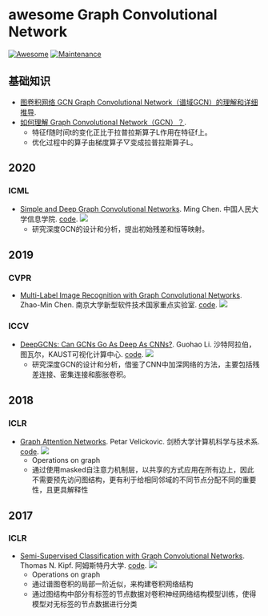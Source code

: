 # awesome Graph Convolutional Network
[![Awesome](https://cdn.rawgit.com/sindresorhus/awesome/d7305f38d29fed78fa85652e3a63e154dd8e8829/media/badge.svg)](https://github.com/sindresorhus/awesome)
[![Maintenance](https://img.shields.io/badge/Maintained%3F-YES-green.svg)](https://github.com/iCGY96/awesome_OpenSetRecognition_list/graphs/commit-activity)


## 基础知识
+ [图卷积网络 GCN Graph Convolutional Network（谱域GCN）的理解和详细推导](https://blog.csdn.net/yyl424525/article/details/100058264).
+ [如何理解 Graph Convolutional Network（GCN）？](https://www.zhihu.com/question/54504471).
    - 特征f随时间t的变化正比于拉普拉斯算子L作用在特征f上。
    - 优化过程中的算子由梯度算子▽变成拉普拉斯算子L。


## 2020
### ICML
+ [Simple and Deep Graph Convolutional Networks](https://arxiv.org/pdf/2007.02133.pdf). Ming Chen. 中国人民大学信息学院. [code](https://github.com/chennnM/GCNII). 
![](https://img.shields.io/github/stars/chennnM/GCNII.svg) 
    - 研究深度GCN的设计和分析，提出初始残差和恒等映射。


## 2019
### CVPR
+ [Multi-Label Image Recognition with Graph Convolutional Networks](https://arxiv.org/pdf/1904.03582.pdf). Zhao-Min Chen. 南京大学新型软件技术国家重点实验室. [code](https://github.com/Megvii-Nanjing/ML-GCN).
![](https://img.shields.io/github/stars/Megvii-Nanjing/ML-GCN.svg)

### ICCV
+ [DeepGCNs: Can GCNs Go As Deep As CNNs?](https://openaccess.thecvf.com/content_ICCV_2019/papers/Li_DeepGCNs_Can_GCNs_Go_As_Deep_As_CNNs_ICCV_2019_paper.pdf). Guohao Li. 沙特阿拉伯，图瓦尔，KAUST可视化计算中心. [code](https://github.com/lightaime/deep_gcns_torch). 
![](https://img.shields.io/github/stars/lightaime/deep_gcns_torch.svg) 
    - 研究深度GCN的设计和分析，借鉴了CNN中加深网络的方法，主要包括残差连接、密集连接和膨胀卷积。


## 2018
### ICLR
+ [Graph Attention Networks](https://arxiv.org/pdf/1710.10903.pdf). Petar Velickovic. 剑桥大学计算机科学与技术系. [code](https://github.com/PetarV-/GAT).
![](https://img.shields.io/github/stars/PetarV-/GAT.svg)
    - Operations on graph
    - 通过使用masked自注意力机制层，以共享的方式应用在所有边上，因此不需要预先访问图结构，更有利于给相同邻域的不同节点分配不同的重要性，且更具解释性


## 2017
### ICLR
+ [Semi-Supervised Classification with Graph Convolutional Networks](https://arxiv.org/pdf/1609.02907.pdf). Thomas N. Kipf. 阿姆斯特丹大学. [code](https://github.com/tkipf/gcn).
![](https://img.shields.io/github/stars/tkipf/gcn.svg)
    - Operations on graph
    - 通过谱图卷积的局部一阶近似，来构建卷积网络结构
    - 通过图结构中部分有标签的节点数据对卷积神经网络结构模型训练，使得模型对无标签的节点数据进行分类
